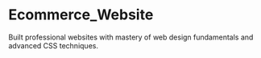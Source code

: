 # Ecommerce_Website
Built professional websites with mastery of web design fundamentals and advanced CSS techniques.
